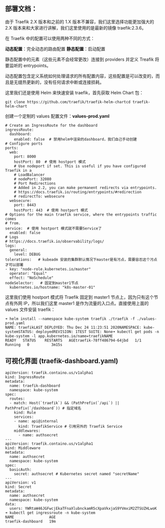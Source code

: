 ## 部署文档：

由于 Traefik 2.X 版本和之前的 1.X 版本不兼容，我们这里选择功能更加强大的 2.X 版本来和大家进行讲解，我们这里使用的是最新的镜像 traefik:2.3.6。

在 Traefik 中的配置可以使用两种不同的方式：

**动态配置**：完全动态的路由配置
**静态配置**：启动配置

静态配置中的元素（这些元素不会经常更改）连接到 providers 并定义 Treafik 将要监听的 entrypoints。

动态配置包含定义系统如何处理请求的所有配置内容，这些配置是可以改变的，而且是无缝热更新的，没有任何请求中断或连接损耗。

这里我们还是使用 Helm 来快速安装 traefik，首先获取 Helm Chart 包：

```
git clone https://github.com/traefik/traefik-helm-chartcd traefik-helm-chart
```

创建一个定制的 values 配置文件：**values-prod.yaml**

```
# Create an IngressRoute for the dashboard
ingressRoute:
  dashboard:
    enabled: false  # 禁用helm中渲染的dashboard，我们自己手动创建
# Configure ports
ports:
  web:
    port: 8000
    hostPort: 80  # 使用 hostport 模式
    # Use nodeport if set. This is useful if you have configured Traefik in a
    # LoadBalancer
    # nodePort: 32080
    # Port Redirections
    # Added in 2.2, you can make permanent redirects via entrypoints.
    # https://docs.traefik.io/routing/entrypoints/#redirection
    # redirectTo: websecure
  websecure:
    port: 8443
    hostPort: 443  # 使用 hostport 模式
# Options for the main traefik service, where the entrypoints traffic comes
# from.
service:  # 使用 hostport 模式就不需要Service了
  enabled: false
# Logs
# https://docs.traefik.io/observability/logs/
logs:
  general:
    level: DEBUG
tolerations:   # kubeadm 安装的集群默认情况下master是有污点，需要容忍这个污点才可以部署
- key: "node-role.kubernetes.io/master"
  operator: "Equal"
  effect: "NoSchedule"
nodeSelector:   # 固定到master1节点
  kubernetes.io/hostname: "k8s-master-01"
```



这里我们使用 hostport 模式将 Traefik 固定到 master1 节点上，因为只有这个节点有外网 IP，所以我们这里 master1 是作为流量的入口点。直接使用上面的 values 文件安装 traefik：

```
➜ helm install --namespace kube-system traefik ./traefik -f ./values-prod.yaml
NAME: traefikLAST DEPLOYED: Thu Dec 24 11:23:51 2020NAMESPACE: kube-systemSTATUS: deployedREVISION: 1TEST SUITE: None➜ kubectl get pods -n kube-system -l app.kubernetes.io/name=traefikNAME                       READY   STATUS    RESTARTS   AGEtraefik-78ff486794-64jbd   1/1     Running   0          3m15s
```

## 可视化界面 (traefik-dashboard.yaml)

```
apiVersion: traefik.containo.us/v1alpha1
kind: IngressRoute
metadata:
  name: traefik-dashboard
  namespace: kube-system
spec:
  routes:
  - match: Host(`traefik`) && (PathPrefix(`/api`) || PathPrefix(`/dashboard`)) # 指定域名
    kind: Rule
    services:
    - name: api@internal
      kind: TraefikService # 引用另外的 Traefik Service
    middlewares:
      - name: authsecret
---
apiVersion: traefik.containo.us/v1alpha1
kind: Middleware
metadata:
  name: authsecret
  namespace: kube-system
spec:
  basicAuth:
    secret: authsecret # Kubernetes secret named "secretName"
---
apiVersion: v1
kind: Secret
metadata:
  name: authsecret
  namespace: kube-system
data:
  users: YWRtaW46JGFwcjEkaTFnaXlubnckamR5cXpaVkxjaS9YVmxiM2ZTSUZHLwoK
➜ kubectl get ingressroute -n kube-system
NAME                AGE
traefik-dashboard   19m
```